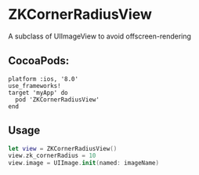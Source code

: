 # ZKCornerRadiusView
A subclass of UIImageView to avoid offscreen-rendering

## CocoaPods:
```
platform :ios, '8.0'
use_frameworks!
target 'myApp' do
  pod 'ZKCornerRadiusView'
end
```

## Usage
```swift
let view = ZKCornerRadiusView()
view.zk_cornerRadius = 10
view.image = UIImage.init(named: imageName)
```
